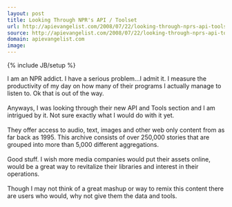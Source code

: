 ```yaml
---
layout: post
title: Looking Through NPR's API / Toolset
url: http://apievangelist.com/2008/07/22/looking-through-nprs-api-toolset/
source: http://apievangelist.com/2008/07/22/looking-through-nprs-api-toolset/
domain: apievangelist.com
image: 
---
```

{% include JB/setup %}<p>I am an NPR addict.  I have a serious problem...I admit it.  I measure the productivity of my day on how many of their programs I actually manage to listen to.  Ok that is out of the way.<br /><br />Anyways, I was looking through their new API and Tools section and I am intrigued by it.  Not sure exactly what I would do with it yet.<br /><br />They offer access to audio, text, images and other web only content from as far back as 1995.   This archive consists of over 250,000 stories that are grouped into more than 5,000 different aggregations.<br /><br />Good stuff.  I wish more media companies would put their assets online, would be a great way to revitalize their libraries and interest in their operations. <br /><br />Though I may not think of a great mashup or way to remix this content there are users who would, why not give them the data and tools.</p>
